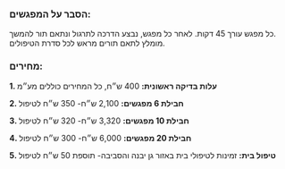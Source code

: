 ### הסבר על המפגשים:
כל מפגש עורך 45 דקות. לאחר כל מפגש, נבצע הדרכה לתרגול ונתאם תור להמשך.<br>
מומלץ לתאם תורים מראש לכל סדרת הטיפולים.
 
### מחירים:
**1. עלות בדיקה ראשונית:** 400 ש״ח, כל המחירים כוללים מע״מ

**2. חבילת 6 מפגשים:** 2,100 ש״ח- 350 ש״ח לטיפול

**3. חבילת 10 מפגשים:** 3,320 ש״ח- 320 ש״ח לטיפול

**4. חבילת 20 מפגשים:** 6,000 ש״ח- 300 ש״ח לטיפול

**5. טיפול בית:** זמינות לטיפולי בית באזור גן יבנה והסביבה- תוספת 50 ש״ח לטיפול
 
